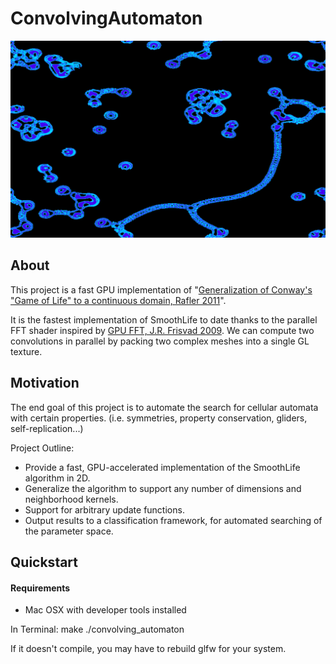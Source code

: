 # ConvolvingAutomaton

![screenshot](https://raw.githubusercontent.com/dantreiman/convolving-automaton/master/screenshots/fullscreen_1.png)

## About
This project is a fast GPU implementation of "[Generalization of Conway's "Game of Life" to a continuous domain, Rafler 2011](http://arxiv.org/abs/1111.1567)".

It is the fastest implementation of SmoothLife to date thanks to the parallel FFT shader inspired by [GPU FFT, J.R. Frisvad 2009](http://www2.compute.dtu.dk/pubdb/views/publication_details.php?id=5771). We can compute two convolutions in parallel by packing two complex meshes into a single GL texture.

## Motivation

The end goal of this project is to automate the search for cellular automata with certain properties.
(i.e. symmetries, property conservation, gliders, self-replication...)

Project Outline:
* Provide a fast, GPU-accelerated implementation of the SmoothLife algorithm in 2D.
* Generalize the algorithm to support any number of dimensions and neighborhood kernels.
* Support for arbitrary update functions.
* Output results to a classification framework, for automated searching of the parameter space.

## Quickstart

#### Requirements
* Mac OSX with developer tools installed

In Terminal:
    make
    ./convolving_automaton

If it doesn't compile, you may have to rebuild glfw for your system.
